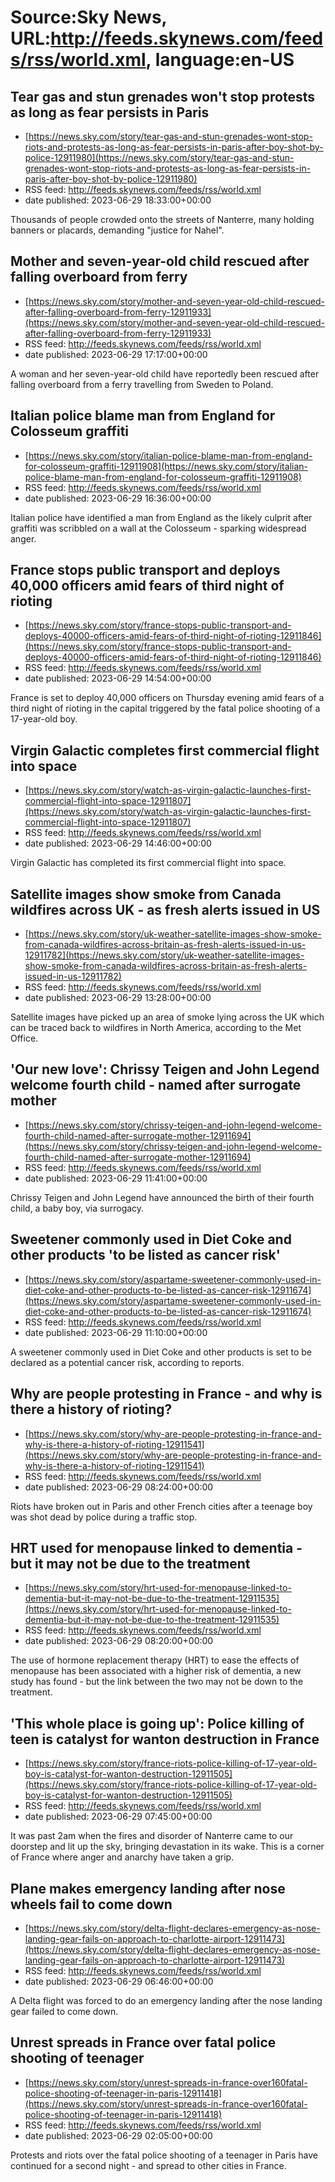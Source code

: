 # Source:Sky News, URL:http://feeds.skynews.com/feeds/rss/world.xml, language:en-US

## Tear gas and stun grenades won't stop protests as long as fear persists in Paris
 - [https://news.sky.com/story/tear-gas-and-stun-grenades-wont-stop-riots-and-protests-as-long-as-fear-persists-in-paris-after-boy-shot-by-police-12911980](https://news.sky.com/story/tear-gas-and-stun-grenades-wont-stop-riots-and-protests-as-long-as-fear-persists-in-paris-after-boy-shot-by-police-12911980)
 - RSS feed: http://feeds.skynews.com/feeds/rss/world.xml
 - date published: 2023-06-29 18:33:00+00:00

Thousands of people crowded onto the streets of Nanterre, many holding banners or placards, demanding "justice for Nahel".

## Mother and seven-year-old child rescued after falling overboard from ferry
 - [https://news.sky.com/story/mother-and-seven-year-old-child-rescued-after-falling-overboard-from-ferry-12911933](https://news.sky.com/story/mother-and-seven-year-old-child-rescued-after-falling-overboard-from-ferry-12911933)
 - RSS feed: http://feeds.skynews.com/feeds/rss/world.xml
 - date published: 2023-06-29 17:17:00+00:00

A woman and her seven-year-old child have reportedly been rescued after falling overboard from a ferry travelling from Sweden to Poland.

## Italian police blame man from England for Colosseum graffiti
 - [https://news.sky.com/story/italian-police-blame-man-from-england-for-colosseum-graffiti-12911908](https://news.sky.com/story/italian-police-blame-man-from-england-for-colosseum-graffiti-12911908)
 - RSS feed: http://feeds.skynews.com/feeds/rss/world.xml
 - date published: 2023-06-29 16:36:00+00:00

Italian police have identified a man from England as the likely culprit after graffiti was scribbled on a wall at the Colosseum - sparking widespread anger.

## France stops public transport and deploys 40,000 officers amid fears of third night of rioting
 - [https://news.sky.com/story/france-stops-public-transport-and-deploys-40000-officers-amid-fears-of-third-night-of-rioting-12911846](https://news.sky.com/story/france-stops-public-transport-and-deploys-40000-officers-amid-fears-of-third-night-of-rioting-12911846)
 - RSS feed: http://feeds.skynews.com/feeds/rss/world.xml
 - date published: 2023-06-29 14:54:00+00:00

France is set to deploy 40,000 officers on Thursday evening amid fears of a third night of rioting in the capital triggered by the fatal police shooting of a 17-year-old boy.

## Virgin Galactic completes first commercial flight into space
 - [https://news.sky.com/story/watch-as-virgin-galactic-launches-first-commercial-flight-into-space-12911807](https://news.sky.com/story/watch-as-virgin-galactic-launches-first-commercial-flight-into-space-12911807)
 - RSS feed: http://feeds.skynews.com/feeds/rss/world.xml
 - date published: 2023-06-29 14:46:00+00:00

Virgin Galactic has completed its first commercial flight into space.

## Satellite images show smoke from Canada wildfires across UK - as fresh alerts issued in US
 - [https://news.sky.com/story/uk-weather-satellite-images-show-smoke-from-canada-wildfires-across-britain-as-fresh-alerts-issued-in-us-12911782](https://news.sky.com/story/uk-weather-satellite-images-show-smoke-from-canada-wildfires-across-britain-as-fresh-alerts-issued-in-us-12911782)
 - RSS feed: http://feeds.skynews.com/feeds/rss/world.xml
 - date published: 2023-06-29 13:28:00+00:00

Satellite images have picked up an area of smoke lying across the UK which can be traced back to wildfires in North America, according to the Met Office.

## 'Our new love': Chrissy Teigen and John Legend welcome fourth child - named after surrogate mother
 - [https://news.sky.com/story/chrissy-teigen-and-john-legend-welcome-fourth-child-named-after-surrogate-mother-12911694](https://news.sky.com/story/chrissy-teigen-and-john-legend-welcome-fourth-child-named-after-surrogate-mother-12911694)
 - RSS feed: http://feeds.skynews.com/feeds/rss/world.xml
 - date published: 2023-06-29 11:41:00+00:00

Chrissy Teigen and John Legend have announced the birth of their fourth child, a baby boy, via surrogacy.

## Sweetener commonly used in Diet Coke and other products 'to be listed as cancer risk'
 - [https://news.sky.com/story/aspartame-sweetener-commonly-used-in-diet-coke-and-other-products-to-be-listed-as-cancer-risk-12911674](https://news.sky.com/story/aspartame-sweetener-commonly-used-in-diet-coke-and-other-products-to-be-listed-as-cancer-risk-12911674)
 - RSS feed: http://feeds.skynews.com/feeds/rss/world.xml
 - date published: 2023-06-29 11:10:00+00:00

A sweetener commonly used in Diet Coke and other products is set to be declared as a potential cancer risk, according to reports.

## Why are people protesting in France - and why is there a history of rioting?
 - [https://news.sky.com/story/why-are-people-protesting-in-france-and-why-is-there-a-history-of-rioting-12911541](https://news.sky.com/story/why-are-people-protesting-in-france-and-why-is-there-a-history-of-rioting-12911541)
 - RSS feed: http://feeds.skynews.com/feeds/rss/world.xml
 - date published: 2023-06-29 08:24:00+00:00

Riots have broken out in Paris and other French cities after a teenage boy was shot dead by police during a traffic stop.

## HRT used for menopause linked to dementia - but it may not be due to the treatment
 - [https://news.sky.com/story/hrt-used-for-menopause-linked-to-dementia-but-it-may-not-be-due-to-the-treatment-12911535](https://news.sky.com/story/hrt-used-for-menopause-linked-to-dementia-but-it-may-not-be-due-to-the-treatment-12911535)
 - RSS feed: http://feeds.skynews.com/feeds/rss/world.xml
 - date published: 2023-06-29 08:20:00+00:00

The use of hormone replacement therapy (HRT) to ease the effects of menopause has been associated with a higher risk of dementia, a new study has found - but the link between the two may not be down to the treatment.

## 'This whole place is going up': Police killing of teen is catalyst for wanton destruction in France
 - [https://news.sky.com/story/france-riots-police-killing-of-17-year-old-boy-is-catalyst-for-wanton-destruction-12911505](https://news.sky.com/story/france-riots-police-killing-of-17-year-old-boy-is-catalyst-for-wanton-destruction-12911505)
 - RSS feed: http://feeds.skynews.com/feeds/rss/world.xml
 - date published: 2023-06-29 07:45:00+00:00

It was past 2am when the fires and disorder of Nanterre came to our doorstep and lit up the sky, bringing devastation in its wake. This is a corner of France where anger and anarchy have taken a grip.

## Plane makes emergency landing after nose wheels fail to come down
 - [https://news.sky.com/story/delta-flight-declares-emergency-as-nose-landing-gear-fails-on-approach-to-charlotte-airport-12911473](https://news.sky.com/story/delta-flight-declares-emergency-as-nose-landing-gear-fails-on-approach-to-charlotte-airport-12911473)
 - RSS feed: http://feeds.skynews.com/feeds/rss/world.xml
 - date published: 2023-06-29 06:46:00+00:00

A Delta flight was forced to do an emergency landing after the nose landing gear failed to come down.

## Unrest spreads in France over fatal police shooting of teenager
 - [https://news.sky.com/story/unrest-spreads-in-france-over160fatal-police-shooting-of-teenager-in-paris-12911418](https://news.sky.com/story/unrest-spreads-in-france-over160fatal-police-shooting-of-teenager-in-paris-12911418)
 - RSS feed: http://feeds.skynews.com/feeds/rss/world.xml
 - date published: 2023-06-29 02:05:00+00:00

Protests and riots over the&#160;fatal police shooting of a teenager in Paris have continued for a second night - and spread to other cities in France.

